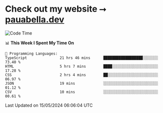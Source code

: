 # Check out my website ⭢ [pauabella.dev](https://pauabella.dev)

<!--START_SECTION:waka-->
![Code Time](http://img.shields.io/badge/Code%20Time-3%2C331%20hrs%2022%20mins-blue)

📊 **This Week I Spent My Time On** 

```text
💬 Programming Languages: 
TypeScript               21 hrs 46 mins      ██████████████████░░░░░░░   73.40 % 
HTML                     5 hrs 7 mins        ████░░░░░░░░░░░░░░░░░░░░░   17.28 % 
CSS                      2 hrs 4 mins        ██░░░░░░░░░░░░░░░░░░░░░░░   06.97 % 
JSON                     19 mins             ░░░░░░░░░░░░░░░░░░░░░░░░░   01.12 % 
CSV                      10 mins             ░░░░░░░░░░░░░░░░░░░░░░░░░   00.61 % 
```


 Last Updated on 15/05/2024 06:06:04 UTC
<!--END_SECTION:waka-->
